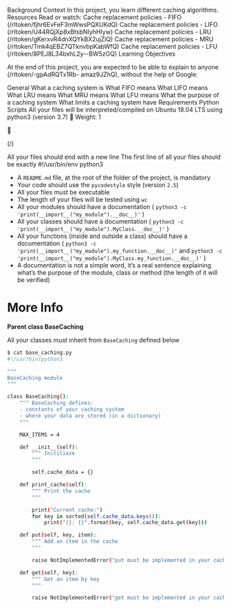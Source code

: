 Background Context
In this project, you learn different caching algorithms.
Resources
Read or watch:
Cache replacement policies - FIFO (/rltoken/fjhr6EvFeF3mWwsPQXUKdQ)
Cache replacement policies - LIFO (/rltoken/U44RQjXp8xBtsbNIyhHIyw)
Cache replacement policies - LRU (/rltoken/gKerxvR4dnXQYkBX2ujZiQ)
Cache replacement policies - MRU (/rltoken/Tmk4qEBZ7QTknvbpKabWfQ)
Cache replacement policies - LFU (/rltoken/8PEJ8L34bxhL2y--BW5zGQ)
Learning Objectives

At the end of this project, you are expected to be able to explain to anyone (/rltoken/-gpAdRQTx1Rb-
amaz9JZhQ), without the help of Google:

General
What a caching system is
What FIFO means
What LIFO means
What LRU means
What MRU means
What LFU means
What the purpose of a caching system
What limits a caching system have
Requirements
Python Scripts
All your files will be interpreted/compiled on Ubuntu 18.04 LTS using python3 (version 3.7)
 Weight: 1



(/)

All your files should end with a new line
The first line of all your files should be exactly #!/usr/bin/env python3
- A `README.md` file, at the root of the folder of the project, is mandatory
- Your code should use the `pycodestyle` style (version `2.5`)
- All your files must be executable
- The length of your files will be tested using `wc`
- All your modules should have a documentation ( `python3 -c 'print(__import__("my_module").__doc__)'` )
- All your classes should have a documentation ( `python3 -c 'print(__import__("my_module").MyClass.__doc__)'` )
- All your functions (inside and outside a class) should have a documentation ( `python3 -c 'print(__import__("my_module").my_function.__doc__)'` and `python3 -c 'print(__import__("my_module").MyClass.my_function.__doc__)'` )
- A documentation is not a simple word, it’s a real sentence explaining what’s the purpose of the module, class or method (the length of it will be verified)

# More Info

**Parent class BaseCaching**

All your classes must inherit from `BaseCaching` defined below

```bash
$ cat base_caching.py
#!/usr/bin/python3

"""
BaseCaching module
"""

class BaseCaching():
    """ BaseCaching defines:
    - constants of your caching system
    - where your data are stored (in a dictionary)
    """

    MAX_ITEMS = 4

    def __init__(self):
        """ Initiliaze
        """

        self.cache_data = {}

    def print_cache(self):
        """ Print the cache
        """

        print("Current cache:")
        for key in sorted(self.cache_data.keys()):
            print("{}: {}".format(key, self.cache_data.get(key)))

    def put(self, key, item):
        """ Add an item in the cache
        """

        raise NotImplementedError("put must be implemented in your cache class")

    def get(self, key):
        """ Get an item by key
        """

        raise NotImplementedError("get must be implemented in your cache class")
```
